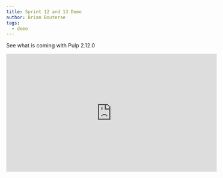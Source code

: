 ```yaml
---
title: Sprint 12 and 13 Demo
author: Brian Bouterse
tags:
  - demo
---
```


See what is coming with Pulp 2.12.0

<iframe width="560" height="315" src="https://www.youtube.com/embed/-B_Pj9koW_I" frameborder="0" allowfullscreen></iframe>